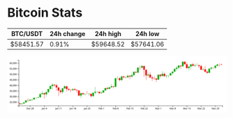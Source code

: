 # Bitcoin Stats

BTC/USDT|24h change|24h high|24h low|
|---|---|---|---|
|$58451.57|0.91%|$59648.52|$57641.06|

<img src="./chart.svg">
